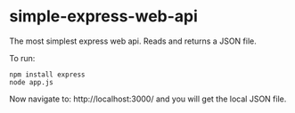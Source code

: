simple-express-web-api
======================

The most simplest express web api. Reads and returns a JSON file.

To run:

    npm install express
    node app.js

Now navigate to: http://localhost:3000/ and you will get the local JSON file.
